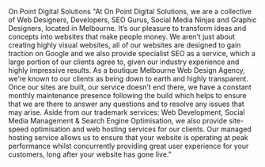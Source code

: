 On Point Digital Solutions
"At On Point Digital Solutions, we are a collective of Web Designers, Developers, SEO Gurus, Social Media Ninjas and Graphic Designers, located in Melbourne. It’s our pleasure to transform ideas and concepts into websites that make people money.  We aren’t just about creating highly visual websites, all of our websites are designed to gain traction on Google and we also provide specialist SEO as a service, which a large portion of our clients agree to, given our industry experience and highly impressive results.  As a boutique Melbourne Web Design Agency, we’re known to our clients as being down to earth and highly transparent. Once our sites are built, our service doesn’t end there, we have a constant monthly maintenance presence following the build which helps to ensure that we are there to answer any questions and to resolve any issues that may arise.  Aside from our trademark services: Web Development, Social Media Management &amp; Search Engine Optimisation, we also provide site-speed optimisation and web hosting services for our clients. Our managed hosting service allows us to ensure that your website is operating at peak performance whilst concurrently providing great user experience for your customers, long after your website has gone live."
